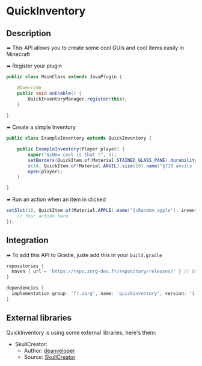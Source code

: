 # QuickInventory

## Description

➠  This API allows you to create some cool GUIs and cool items easily in Minecraft

➠  Register your plugin
```java
public class MainClass extends JavaPlugin {

    @Override
    public void onEnable() {
        QuickInventoryManager.register(this);
    }
    
}
```

➠  Create a simple Inventory
```java
public class ExampleInventory extends QuickInventory {

    public ExampleInventory(Player player) {
        super("§cHow cool is that !", 3);
        setBorders(QuickItem.of(Material.STAINED_GLASS_PANE).durability(14).glow().name("§f")); // Setting the borders
        s(14, QuickItem.of(Material.ANVIL).size(10).name("§710 anvils !").lore("Line 1", "§cLine 2, but colored !")); // Method s() is a shortcut for setSlot()
        open(player);
    }

}
```

➠  Run an action when an item in clicked
```java
setSlot(10, QuickItem.of(Material.APPLE).name("§cRandom apple"), inventoryClickEvent -> {
    // Your action here
});
```

## Integration

➠  To add this API to Gradle, juste add this in your `build.gradle`
```gradle
repositories {
  maven { url = 'https://repo.zorg-dev.fr/repository/releases/' } // QuickInventory
}

dependencies {
  implementation group: 'fr.zorg', name: 'quickinventory', version: '1.0.0' // QuickInventory
}
```

## External libraries

QuickInventory is using some external libraries, here's them:
- SkullCreator:
  - Author: <a href="https://github.com/deanveloper">deanveloper</a>
  - Source: <a href="https://github.com/deanveloper/SkullCreator">SkullCreator</a>